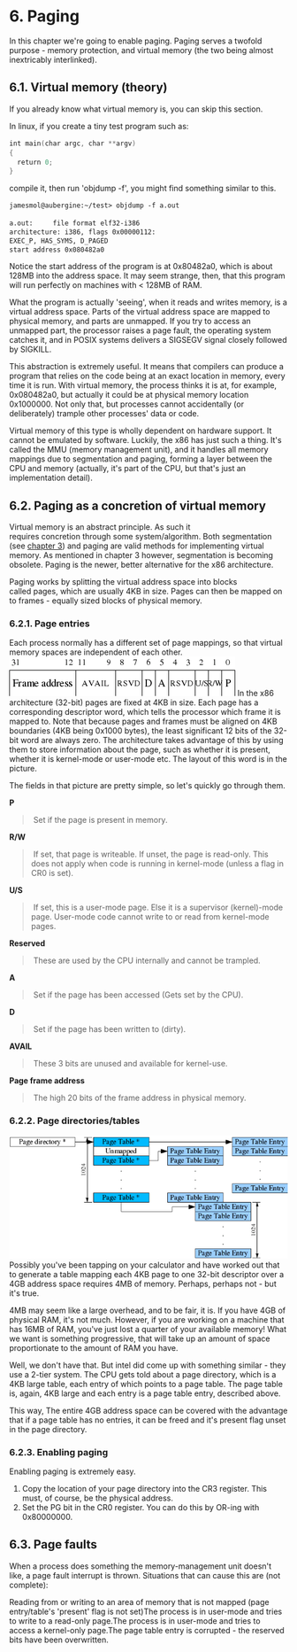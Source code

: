 # 6. Paging
In this chapter we're going to enable paging. Paging serves a twofold purpose - memory protection, and virtual memory (the two being almost inextricably interlinked).

## 6.1. Virtual memory (theory)
If you already know what virtual memory is, you can skip this section.

In linux, if you create a tiny test program such as:
```c
int main(char argc, char **argv)
{
  return 0;
}
```
compile it, then run 'objdump -f', you might find something similar to this.
```
jamesmol@aubergine:~/test> objdump -f a.out

a.out:     file format elf32-i386
architecture: i386, flags 0x00000112:
EXEC_P, HAS_SYMS, D_PAGED
start address 0x080482a0
```
Notice the start address of the program is at 0x80482a0, which is about 128MB into the address space. It may seem strange, then, that this program will run perfectly on machines with < 128MB of RAM.

What the program is actually 'seeing', when it reads and writes memory, is a virtual address space. Parts of the virtual address space are mapped to physical memory, and parts are unmapped. If you try to access an unmapped part, the processor raises a page fault, the operating system catches it, and in POSIX systems delivers a SIGSEGV signal closely followed by SIGKILL.

This abstraction is extremely useful. It means that compilers can produce a program that relies on the code being at an exact location in memory, every time it is run. With virtual memory, the process thinks it is at, for example, 0x080482a0, but actually it could be at physical memory location 0x1000000. Not only that, but processes cannot accidentally (or deliberately) trample other processes' data or code.

Virtual memory of this type is wholly dependent on hardware support. It cannot be emulated by software. Luckily, the x86 has just such a thing. It's called the MMU (memory management unit), and it handles all memory mappings due to segmentation and paging, forming a layer between the CPU and memory (actually, it's part of the CPU, but that's just an implementation detail).

## 6.2. Paging as a concretion of virtual memory
Virtual memory is an abstract principle. As such it requires concretion through some system/algorithm. Both segmentation (see [chapter 3](https://github.com/Exclavia/Kernel-Dev/blob/main/03-screen.md)) and paging are valid methods for implementing virtual memory. As mentioned in chapter 3 however, segmentation is becoming obsolete. Paging is the newer, better alternative for the x86 architecture.

Paging works by splitting the virtual address space into blocks called pages, which are usually 4KB in size. Pages can then be mapped on to frames - equally sized blocks of physical memory.

### 6.2.1. Page entries
Each process normally has a different set of page mappings, so that virtual memory spaces are independent of each other.
<img src="https://raw.githubusercontent.com/Exclavia/Kernel-Dev/refs/heads/main/assets/paging_pte_1.png" >
In the x86 architecture (32-bit) pages are fixed at 4KB in size. Each page has a corresponding descriptor word, which tells the processor which frame it is mapped to. Note that because pages and frames must be aligned on 4KB boundaries (4KB being 0x1000 bytes), the least significant 12 bits of the 32-bit word are always zero. The architecture takes advantage of this by using them to store information about the page, such as whether it is present, whether it is kernel-mode or user-mode etc. The layout of this word is in the picture.

The fields in that picture are pretty simple, so let's quickly go through them.

**P**
> Set if the page is present in memory.

**R/W**
> If set, that page is writeable. If unset, the page is read-only. This does not apply when code is running in kernel-mode (unless a flag in CR0 is set).

**U/S**
> If set, this is a user-mode page. Else it is a supervisor (kernel)-mode page. User-mode code cannot write to or read from kernel-mode pages.

**Reserved**
> These are used by the CPU internally and cannot be trampled.

**A**
> Set if the page has been accessed (Gets set by the CPU).

**D**
> Set if the page has been written to (dirty).

**AVAIL**
> These 3 bits are unused and available for kernel-use.

**Page frame address**
> The high 20 bits of the frame address in physical memory.

### 6.2.2. Page directories/tables
<img src="https://raw.githubusercontent.com/Exclavia/Kernel-Dev/refs/heads/main/assets/page_directory_2.png" >
Possibly you've been tapping on your calculator and have worked out that to generate a table mapping each 4KB page to one 32-bit descriptor over a 4GB address space requires 4MB of memory. Perhaps, perhaps not - but it's true.

4MB may seem like a large overhead, and to be fair, it is. If you have 4GB of physical RAM, it's not much. However, if you are working on a machine that has 16MB of RAM, you've just lost a quarter of your available memory! What we want is something progressive, that will take up an amount of space proportionate to the amount of RAM you have.

Well, we don't have that. But intel did come up with something similar - they use a 2-tier system. The CPU gets told about a page directory, which is a 4KB large table, each entry of which points to a page table. The page table is, again, 4KB large and each entry is a page table entry, described above.

This way, The entire 4GB address space can be covered with the advantage that if a page table has no entries, it can be freed and it's present flag unset in the page directory.

### 6.2.3. Enabling paging
Enabling paging is extremely easy.

1. Copy the location of your page directory into the CR3 register. This must, of course, be the physical address.
2. Set the PG bit in the CR0 register. You can do this by OR-ing with 0x80000000.

## 6.3. Page faults
When a process does something the memory-management unit doesn't like, a page fault interrupt is thrown. Situations that can cause this are (not complete):

Reading from or writing to an area of memory that is not mapped (page entry/table's 'present' flag is not set)The process is in user-mode and tries to write to a read-only page.The process is in user-mode and tries to access a kernel-only page.The page table entry is corrupted - the reserved bits have been overwritten.
